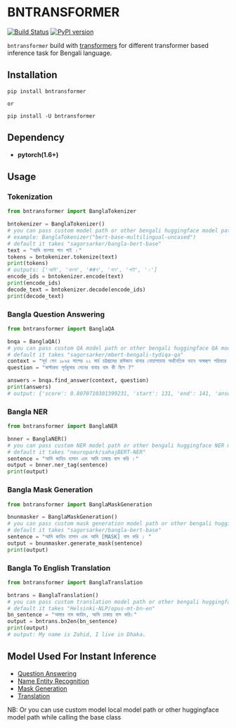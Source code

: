 # BNTRANSFORMER
[![Build Status](https://travis-ci.org/sagorbrur/bntransformer.svg?branch=master)](https://travis-ci.org/sagorbrur/bntransformer)
[![PyPI version](https://img.shields.io/pypi/v/bntransformer)](https://pypi.org/project/bntransformer/)

`bntransformer` build with [transformers](https://github.com/huggingface/transformers) for different transformer based inference task for Bengali language.



## Installation
```
pip install bntransformer

or

pip install -U bntransformer
```

## Dependency
- **pytorch(1.6+)**

## Usage

### Tokenization

```py
from bntransformer import BanglaTokenizer

bntokenizer = BanglaTokenizer() 
# you can pass custom model path or other bengali huggingface model path
# example: BanglaTokenizer("bert-base-multilingual-uncased")
# default it takes "sagorsarker/bangla-bert-base"
text = "আমি বাংলায় গান গাই ।"
tokens = bntokenizer.tokenize(text)
print(tokens)
# outputs: ['আমি', 'বাংলা', '##য', 'গান', 'গাই', '।']
encode_ids = bntokenizer.encode(text)
print(encode_ids)
decode_text = bntokenizer.decode(encode_ids)
print(decode_text)

```

### Bangla Question Answering
```py
from bntransformer import BanglaQA

bnqa = BanglaQA()
# you can pass custom QA model path or other bengali huggingface QA model path
# default it takes "sagorsarker/mbert-bengali-tydiqa-qa"
context = "সূর্য সেন ১৮৯৪ সালের ২২ মার্চ চট্টগ্রামের রাউজান থানার নোয়াপাড়ায় অর্থনৈতিক ভাবে অস্বচ্ছল পরিবারে জন্মগ্রহণ করেন। তাঁর পিতার নাম রাজমনি সেন এবং মাতার নাম শশী বালা সেন। রাজমনি সেনের দুই ছেলে আর চার মেয়ে। সূর্য সেন তাঁদের পরিবারের চতুর্থ সন্তান। দুই ছেলের নাম সূর্য ও কমল। চার মেয়ের নাম বরদাসুন্দরী, সাবিত্রী, ভানুমতী ও প্রমিলা। শৈশবে পিতা মাতাকে হারানো সূর্য সেন কাকা গৌরমনি সেনের কাছে মানুষ হয়েছেন। সূর্য সেন ছেলেবেলা থেকেই খুব মনোযোগী ভাল ছাত্র ছিলেন এবং ধর্মভাবাপন্ন গম্ভীর প্রকৃতির ছিলেন।"
question = "মাস্টারদা সূর্যকুমার সেনের বাবার নাম কী ছিল ?"

answers = bnqa.find_answer(context, question)
print(answers)
# output: {'score': 0.8070710301399231, 'start': 131, 'end': 141, 'answer': 'রাজমনি সেন'}

```

### Bangla NER
```py
from bntransformer import BanglaNER

bnner = BanglaNER()
# you can pass custom NER model path or other bengali huggingface NER model path
# default it takes "neuropark/sahajBERT-NER"
sentence = "আমি জাহিদ হাসান এবং আমি ঢাকায় বাস করি ।"
output = bnner.ner_tag(sentence)
print(output)

```

### Bangla Mask Generation
```py
from bntransformer import BanglaMaskGeneration

bnunmasker = BanglaMaskGeneration()
# you can pass custom mask generation model path or other bengali huggingface model path
# default it takes "sagorsarker/bangla-bert-base"
sentence = "আমি জাহিদ হাসান এবং আমি [MASK] বাস করি । "
output = bnunmasker.generate_mask(sentence)
print(output)
```

### Bangla To English Translation
```py
from bntransformer import BanglaTranslation

bntrans = BanglaTranslation()
# you can pass custom translation model path or other bengali huggingface translation model path
# default it takes "Helsinki-NLP/opus-mt-bn-en"
bn_sentence = "আমার নাম জাহিদ, আমি ঢাকায় বাস করি।"
output = bntrans.bn2en(bn_sentence)
print(output)
# output: My name is Zahid, I live in Dhaka.

```

## Model Used For Instant Inference
- [Question Answering](https://huggingface.co/sagorsarker/mbert-bengali-tydiqa-qa)
- [Name Entity Recognition](https://huggingface.co/neuropark/sahajBERT-NER)
- [Mask Generation](https://huggingface.co/sagorsarker/bangla-bert-base)
- [Translation](https://huggingface.co/Helsinki-NLP/opus-mt-bn-en)

NB: Or you can use custom model local model path or other huggingface model path while calling the base class

